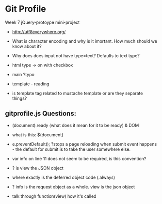 # Git Profile
Week 7 jQuery-protoype mini-project


- http://utf8everywhere.org/


- What is character encoding and why is it imortant. How much should we know about it?
- Why does does input not have type=text? Defaults to text type?

- html type -> on with checkbox


- main ?typo
- template - reading

- is template tag related to mustache template or are they separate things?

<!-- src={{avatar_url}}>
- what is the underscore doing? does it belong to avatar/url variable
- how does this work and what is it doing as a whole -->



## gitprofile.js Questions:

<!-- - how to keep key private -->
- (document).ready (what does it mean for it to be ready) & DOM
- what is this: $(document)

- e.preventDefault(); ?stops a page reloading when submit event happens - the default for submit is to take the user somewhere else.

- var info on line 11 does not seem to be required, is this convention?
- ? is view the JSON object

- where exactly is the deferred object code (.always)

- ? info is the request object as a whole. view is the json object



- talk through function(view) how it's called